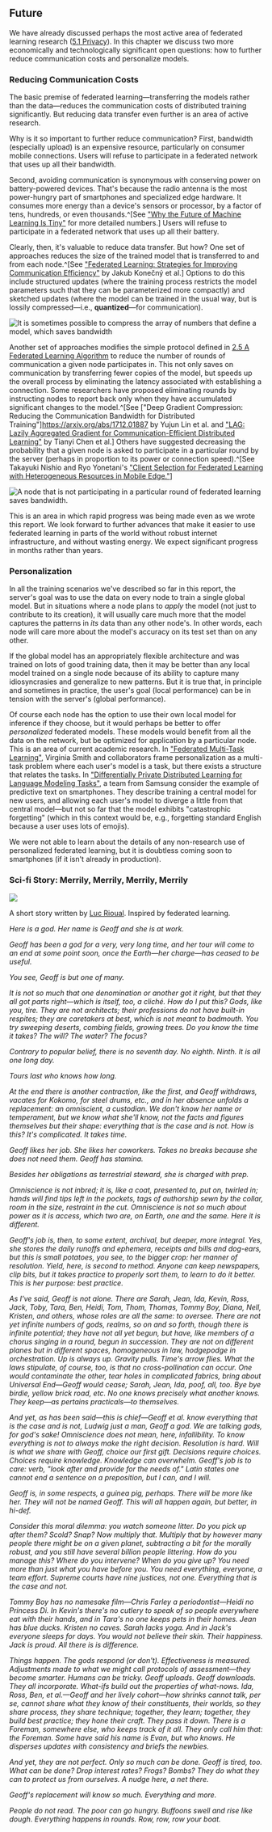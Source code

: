## Future

We have already discussed perhaps the most active area of federated learning
research ([5.1 Privacy](#privacy)). In this chapter we discuss two more economically and
technologically significant open questions: how to further reduce communication
costs and personalize models.

### Reducing Communication Costs

The basic premise of federated learning—transferring the models rather than the
data—reduces the communication costs of distributed training significantly.
But reducing data transfer even further is an area of active research.

Why is it so important to further reduce communication? First, bandwidth
(especially upload) is an expensive resource, particularly on consumer mobile
connections. Users will refuse to participate in a federated network that uses
up all their bandwidth. 

Second, avoiding communication is synonymous with conserving power on
battery-powered devices. That's because the radio antenna is the most
power-hungry part of smartphones and specialized edge hardware. It consumes
more energy than a device's sensors or processor, by a factor of tens,
hundreds, or even thousands.^[See
["Why
the Future of Machine Learning Is Tiny"](https://petewarden.com/2018/06/11/why-the-future-of-machine-learning-is-tiny/) for more detailed numbers.] Users will
refuse to participate in a federated network that uses up all their battery.

Clearly, then, it's valuable to reduce data transfer. But how? One set of
approaches reduces the size of the trained model that is transferred to and
from each node.^[See ["Federated Learning:
Strategies for Improving Communication Efficiency"](https://arxiv.org/abs/1610.05492) by Jakub Konečný et al.] Options to do 
this include structured updates (where the training process restricts the model parameters
such that they can be parameterized more compactly) and sketched updates (where the
model can be trained in the usual way, but is lossily compressed—i.e., 
__quantized__—for communication).

![It is sometimes possible to compress the array of numbers that define a model, which saves bandwidth](figures/ff09-21.png)

Another set of approaches modifies the simple protocol defined in [2.5 A Federated Learning Algorithm](#a-federated-learning-algorithm) to
reduce the number of rounds of communication a given node participates in. This
not only saves on communication by transferring fewer copies of the model, but
speeds up the overall process by eliminating the latency associated with
establishing a connection. Some researchers have proposed eliminating rounds by
instructing nodes to report back only when they have accumulated significant
changes to the model.^[See ["Deep Gradient
Compression: Reducing the Communication Bandwidth for Distributed Training"]https://arxiv.org/abs/1712.01887 by 
Yujun Lin et al. and ["LAG: Lazily Aggregated 
Gradient for Communication-Efficient Distributed Learning"](https://arxiv.org/abs/1805.09965) by Tianyi Chen et al.] 
Others have suggested decreasing the probability that a given node is asked to 
participate in a particular round by the server (perhaps in proportion to its 
power or connection speed).^[See Takayuki Nishio and Ryo Yonetani's ["Client Selection for Federated Learning 
with Heterogeneous Resources in Mobile Edge."](https://arxiv.org/abs/1804.08333)]

![A node that is not participating in a particular round of federated learning saves bandwidth.](figures/ff09-22.png)

This is an area in which rapid progress was being made even as we wrote
this report. We look forward to further advances that make it easier to use
federated learning in parts of the world without robust internet
infrastructure, and without wasting energy. We expect significant progress in
months rather than years.

### Personalization

In all the training scenarios we've described so far in this report, the
server's goal was to use the data on every node to train a single global model.
But in situations where a node plans to _apply_ the model (not just to
contribute to its creation), it will usually care much more that the model
captures the patterns in _its_ data than any other node's. In other words, each
node will care more about the model's accuracy on its test set than on any
other.

If the global model has an appropriately flexible architecture and was trained
on lots of good training data, then it may be better than any local model
trained on a single node because of its ability to capture many idiosyncrasies
and generalize to new patterns. But it is true that, in principle and sometimes
in practice, the user's goal (local performance) can be in tension with the
server's (global performance).

Of course each node has the option to use their own local model for inference
if they choose, but it would perhaps be better to offer _personalized_
federated models. These models would benefit from all the data on the network,
but be optimized for application by a particular node. This is an area of
current academic research. In ["Federated
Multi-Task Learning"](https://arxiv.org/abs/1705.10467), Virginia Smith and collaborators frame personalization
as a multi-task problem where each user's model is a task, but there exists a
structure that relates the tasks. In
["Differentially Private Distributed Learning
for Language Modeling Tasks"](https://arxiv.org/abs/1712.07473), a team from Samsung consider the example of
predictive text on smartphones. They describe training a central model for new
users, and allowing each user's model to diverge a little from that central
model—but not so far that the model exhibits "catastrophic forgetting" (which
in this context would be, e.g., forgetting standard English because a user uses
lots of emojis).

We were not able to learn about the details of any non-research use of
personalized federated learning, but it is doubtless coming soon to smartphones
(if it isn't already in production).

### Sci-fi Story: Merrily, Merrily, Merrily, Merrily

![](figures/ff09-24.png)

A short story written by [Luc Rioual](https://twitter.com/theyoungluc). Inspired by federated learning.

_Here is a god. Her name is Geoff and she is at work._

_Geoff has been a god for a very, very long time, and her tour will come to an
end at some point soon, once the Earth—her charge—has ceased to be useful._

_You see, Geoff is but one of many._

_It is not so much that one denomination or another got it right, but that they
all got parts right—which is itself, too, a cliché. How do I put this? Gods,
like you, tire. They are not architects; their professions do not have built-in
respites; they are caretakers at best, which is not meant to badmouth. You try
sweeping deserts, combing fields, growing trees. Do you know the time it takes?
The will? The water? The focus?_

_Contrary to popular belief, there is no seventh day. No eighth. Ninth. It is
all one long day._

_Tours last who knows how long._

_At the end there is another contraction, like the first, and Geoff withdraws,
vacates for Kokomo, for steel drums, etc., and in her absence unfolds a
replacement: an omniscient, a custodian. We don't know her name or temperament,
but we know what she'll know, not the facts and figures themselves but their
shape: everything that is the case and is not. How is this? It's complicated.
It takes time._

_Geoff likes her job. She likes her coworkers. Takes no breaks because she does
not need them. Geoff has stamina._

_Besides her obligations as terrestrial steward, she is charged with prep._

_Omniscience is not inbred; it is, like a coat, presented to, put on, twirled
in; hands will find tips left in the pockets, tags of authorship sewn by the
collar, room in the size, restraint in the cut. Omniscience is not so much about
power as it is access, which two are, on Earth, one and the same. Here it is
different._

_Geoff's job is, then, to some extent, archival, but deeper, more integral. Yes,
she stores the daily runoffs and ephemera, receipts and bills and dog-ears, but
this is small potatoes, you see, to the bigger crop: her manner of resolution.
Yield, here, is second to method. Anyone can keep newspapers, clip bits, but it
takes practice to properly sort them, to learn to do it better. This is her
purpose: best practice._

_As I've said, Geoff is not alone. There are Sarah, Jean, Ida, Kevin, Ross, Jack,
Toby, Tara, Ben, Heidi, Tom, Thom, Thomas, Tommy Boy, Diana, Nell, Kristen,
and others, whose roles are all the same: to oversee. There are not yet infinite
numbers of gods, realms, so on and so forth, though there is infinite
potential; they have not all yet begun, but have, like members of a chorus
singing in a round, begun in succession. They are not on different planes but
in different spaces, homogeneous in law, hodgepodge in orchestration. Up is
always up. Gravity pulls. Time's arrow flies. What the laws stipulate, of
course, too, is that no cross-pollination can occur. One would contaminate the
other, tear holes in complicated fabrics, bring about Universal End—Geoff would
cease; Sarah, Jean, Ida, poof, all, too. Bye bye birdie, yellow brick road,
etc. No one knows precisely what another knows. They keep—as pertains
practicals—to themselves._

_And yet, as has been said—this is chief—Geoff et al. know everything that is the case and
is not, Ludwig just a man, Geoff a god. We are talking gods, for god's sake!
Omniscience does not mean, here, infallibility. To know everything is not to
always make the right decision. Resolution is hard. Will is what we share with
Geoff, choice our first gift. Decisions require choices. Choices require
knowledge. Knowledge can overwhelm. Geoff's job is to care: verb, "look after
and provide for the needs of." Latin states one cannot end a sentence on a
preposition, but I can, and I will._

_Geoff is, in some respects, a guinea pig, perhaps. There will be more like her.
They will not be named Geoff. This will all happen again, but better, in
hi-def._

_Consider this moral dilemma: you watch someone litter. Do you pick up after
them? Scold? Snap? Now multiply that. Multiply that by however many people
there might be on a given planet, subtracting a bit for the morally robust, and
you still have several billion people littering. How do you manage this? Where
do you intervene? When do you give up? You need more than just what you have
before you. You need everything, everyone, a team effort. Supreme courts have
nine justices, not one. Everything that is the case and not._

_Tommy Boy has no namesake film—Chris Farley a periodontist—Heidi no
Princess Di. In Kevin's there's no cutlery to speak of so people everywhere eat
with their hands, and in Tara's no one keeps pets in their homes. Jean has blue
ducks. Kristen no caves. Sarah lacks yoga. And in Jack's everyone sleeps for
days. You would not believe their skin. Their happiness. Jack is proud. All
there is is difference._

_Things happen. The gods respond (or don't). Effectiveness is measured.
Adjustments made to what we might call protocols of assessment—they become
smarter. Humans can be tricky. Geoff uploads. Geoff downloads. They all
incorporate. What-ifs build out the properties of what-nows. Ida, Ross, Ben, et
al.—Geoff and her lively cohort—how shrinks cannot talk, per se, cannot share
what they know of their constituents, their worlds, so they share process, they
share technique; together, they learn; together, they build best practice; they
hone their craft. They pass it down. There is a Foreman, somewhere else, who
keeps track of it all. They only call him that: the Foreman. Some have said his
name is Evan, but who knows. He disperses updates with consistency and briefs
the newbies._

_And yet, they are not perfect. Only so much can be done. Geoff is tired, too.
What can be done? Drop interest rates? Frogs? Bombs? They do what they can to
protect us from ourselves. A nudge here, a net there._

_Geoff's replacement will know so much. Everything and more._

_People do not read. The poor can go hungry. Buffoons swell and rise like dough.
Everything happens in rounds. Row, row, row your boat._
